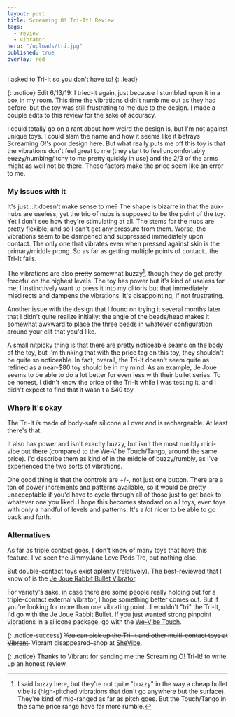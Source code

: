 ```yaml
---
layout: post
title: Screaming O! Tri-It! Review
tags:
  - review
  - vibrator
hero: "/uploads/tri.jpg"
published: true
overlay: red
---
```


I asked to Tri-It so you don't have to!
{: .lead}

<!--break-->

{: .notice}
Edit 6/13/19: I tried-it again, just because I stumbled upon it in a box in my room. This time the vibrations didn't numb me out as they had before, but the toy was still frustrating to me due to the design. I made a couple edits to this review for the sake of accuracy. 

I could totally go on a rant about how weird the design is, but I'm not against unique toys. I could slam the name and how it seems like it betrays Screaming O!'s poor design here. But what really puts me off this toy is that the vibrations don't feel great to me (they start to feel uncomfortably ~~buzzy~~/numbing/itchy to me pretty quickly in use) and the 2/3 of the arms might as well not be there. These factors make the price seem like an error to me.

### My issues with it

It's just...it doesn't make sense to me? The shape is bizarre in that the aux-nubs are useless, yet the trio of nubs is supposed to be the point of the toy. Yet I don't see how they're stimulating at all. The stems for the nubs are pretty flexible, and so I can't get any pressure from them. Worse, the vibrations seem to be dampened and suppressed immediately upon contact. The only one that vibrates even when pressed against skin is the primary/middle prong. So as far as getting multiple points of contact...the Tri-It fails.

The vibrations are also ~~pretty~~ somewhat buzzy[^1], though they do get pretty forceful on the highest levels. The toy has power but it's kind of useless for me; I instinctively want to press it into my clitoris but that immediately misdirects and dampens the vibrations. It's disappointing, if not frustrating.

Another issue with the design that I found on trying it several months later that I didn't quite realize initially: the angle of the beads/head makes it somewhat awkward to place the three beads in whatever configuration around your clit that you'd like.

A small nitpicky thing is that there are pretty noticeable seams on the body of the toy, but I'm thinking that with the price tag on this toy, they shouldn't be quite so noticeable. In fact, overall, the Tri-It doesn't seem quite as refined as a near-$80 toy should be in my mind. As an example, Je Joue seems to be able to do a lot better for even less with their bullet series. To be honest, I didn't know the price of the Tri-It while I was testing it, and I didn't expect to find that it wasn't a $40 toy. 

### Where it's okay

The Tri-It *is* made of body-safe silicone all over and is rechargeable. At least there's that.

It also has power and isn't exactly buzzy, but isn't the most rumbly mini-vibe out there (compared to the We-Vibe Touch/Tango, around the same price). I'd describe them as kind of in the middle of buzzy/rumbly, as I've experienced the two sorts of vibrations.

One good thing is that the controls are +/-, not just one button. There are a ton of power increments and patterns available, so it would be pretty unacceptable if you'd have to cycle through all of those just to get back to whatever one you liked. I hope this becomes standard on all toys, even toys with only a handful of levels and patterns. It's a *lot* nicer to be able to go back and forth.

### Alternatives

As far as triple contact goes, I don't know of many toys that have this feature. I've seen the JimmyJane Love Pods Tre, but nothing else.

But double-contact toys exist aplenty (relatively). The best-reviewed that I know of is the [Je Joue Rabbit Bullet Vibrator](https://shevibe.com/je-joue-rabbit-bullet-waterproof-rechargeable-silicone-mini-vibrator-teal#oid=1432_1).

For variety's sake, in case there are some people really holding out for a triple-contact external vibrator, I hope something better comes out. But if you're looking for more than one vibrating point...I wouldn't "tri" the Tri-It, I'd go with the Je Joue Rabbit Bullet. If you just wanted strong pinpoint vibrations in a silicone package, go with the [We-Vibe Touch](https://shevibe.com/we-vibe-touch-waterproof-silicone-vibrator.aspx#oid=1432_1).

{: .notice-success}
~~You can pick up the Tri-It and other multi-contact toys at [Vibrant](http://www.bevibrant.com?rfsn=1509055.df2dc&utm_source=refersion&utm_medium=affiliate&utm_campaign=1509055.df2dc).~~ Vibrant disappeared–shop at [SheVibe](https://shevibe.com#oid=1432_1).

{: .notice}
Thanks to Vibrant for sending me the Screaming O! Tri-It! to write up an honest review.

[^1]: I said buzzy here, but they're not quite "buzzy" in the way a cheap bullet vibe is (high-pitched vibrations that don't go anywhere but the surface). They're kind of mid-ranged as far as pitch goes. But the Touch/Tango in the same price range have far more rumble.